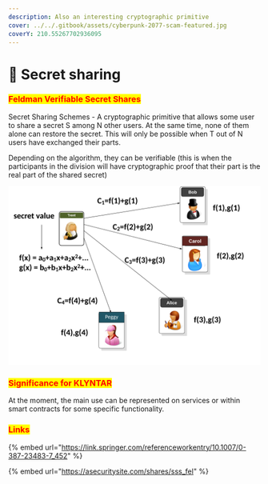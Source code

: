 ```yaml
---
description: Also an interesting cryptographic primitive
cover: ../../.gitbook/assets/cyberpunk-2077-scam-featured.jpg
coverY: 210.55267702936095
---
```


# 🤫 Secret sharing

### <mark style="color:red;">**Feldman Verifiable Secret Shares**</mark>

Secret Sharing Schemes - A cryptographic primitive that allows some user to share a secret S among N other users. At the same time, none of them alone can restore the secret. This will only be possible when T out of N users have exchanged their parts.

Depending on the algorithm, they can be verifiable (this is when the participants in the division will have cryptographic proof that their part is the real part of the shared secret)

![](<../../.gitbook/assets/image (23) (1).png>)

### <mark style="color:red;">**Significance for KLYNTAR**</mark>

At the moment, the main use can be represented on services or within smart contracts for some specific functionality.

### <mark style="color:red;">Links</mark>

{% embed url="https://link.springer.com/referenceworkentry/10.1007/0-387-23483-7_452" %}

{% embed url="https://asecuritysite.com/shares/sss_fel" %}
